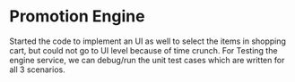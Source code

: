 # Promotion Engine
Started the code to implement an UI as well to select the items in shopping cart, but could not go to UI level because of time crunch.
For Testing the engine service, we can debug/run the unit test cases which are written for all 3 scenarios.
